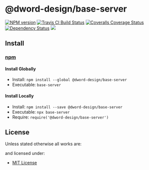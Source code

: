 <!-- TITLE/ -->

<h1>@dword-design/base-server</h1>

<!-- /TITLE -->


<!-- BADGES/ -->

<span class="badge-npmversion"><a href="https://npmjs.org/package/@dword-design/base-server" title="View this project on NPM"><img src="https://img.shields.io/npm/v/@dword-design/base-server.svg" alt="NPM version" /></a></span>
<span class="badge-travisci"><a href="http://travis-ci.org/dword-design/base-server" title="Check this project's build status on TravisCI"><img src="https://img.shields.io/travis/dword-design/base-server/master.svg" alt="Travis CI Build Status" /></a></span>
<span class="badge-coveralls"><a href="https://coveralls.io/r/dword-design/base-server" title="View this project's coverage on Coveralls"><img src="https://img.shields.io/coveralls/dword-design/base-server.svg" alt="Coveralls Coverage Status" /></a></span>
<span class="badge-daviddm"><a href="https://david-dm.org/dword-design/base-server" title="View the status of this project's dependencies on DavidDM"><img src="https://img.shields.io/david/dword-design/base-server.svg" alt="Dependency Status" /></a></span>
<span class="badge-shields"><a href="https://img.shields.io/badge/renovate-enabled-brightgreen.svg"><img src="https://img.shields.io/badge/renovate-enabled-brightgreen.svg" /></a></span>

<!-- /BADGES -->


<!-- DESCRIPTION/ -->



<!-- /DESCRIPTION -->


<!-- INSTALL/ -->

<h2>Install</h2>

<a href="https://npmjs.com" title="npm is a package manager for javascript"><h3>npm</h3></a>
<h4>Install Globally</h4>
<ul>
<li>Install: <code>npm install --global @dword-design/base-server</code></li>
<li>Executable: <code>base-server</code></li>
</ul>
<h4>Install Locally</h4>
<ul>
<li>Install: <code>npm install --save @dword-design/base-server</code></li>
<li>Executable: <code>npx base-server</code></li>
<li>Require: <code>require('@dword-design/base-server')</code></li>
</ul>

<!-- /INSTALL -->


<!-- LICENSE/ -->

<h2>License</h2>

Unless stated otherwise all works are:



and licensed under:

<ul><li><a href="http://spdx.org/licenses/MIT.html">MIT License</a></li></ul>

<!-- /LICENSE -->
